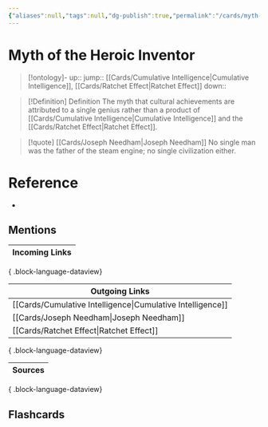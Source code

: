 ```yaml
---
{"aliases":null,"tags":null,"dg-publish":true,"permalink":"/cards/myth-of-the-heroic-inventor/","dgPassFrontmatter":true}
---
```


# Myth of the Heroic Inventor

> [!ontology]-
> up:: 
> jump:: [[Cards/Cumulative Intelligence\|Cumulative Intelligence]], [[Cards/Ratchet Effect\|Ratchet Effect]]
> down:: 

> [!Definition] Definition
> The myth that cultural achievements are attributed to a single genius rather than a product of [[Cards/Cumulative Intelligence\|Cumulative Intelligence]] and the [[Cards/Ratchet Effect\|Ratchet Effect]]. 

> [!quote] [[Cards/Joseph Needham\|Joseph Needham]]
> No single man was the father of the steam engine; no single civilization either.

# Reference

- 

## Mentions

| Incoming Links |
| -------------- |

{ .block-language-dataview}

| Outgoing Links                                                |
| ------------------------------------------------------------- |
| [[Cards/Cumulative Intelligence\|Cumulative Intelligence]] |
| [[Cards/Joseph Needham\|Joseph Needham]]                   |
| [[Cards/Ratchet Effect\|Ratchet Effect]]                   |

{ .block-language-dataview}

| Sources |
| ------- |

{ .block-language-dataview}

## Flashcards